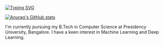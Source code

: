 
[![Typing SVG](https://readme-typing-svg.demolab.com/?lines=Hi+there,+I'm+Vaishnavi)](https://git.io/typing-svg)


[![Anurag's GitHub stats](https://github-readme-stats.vercel.app/api?username=Vaitae)](https://github.com/anuraghazra/github-readme-stats)

I'm currently pursuing my B.Tech in Computer Science at Presidency University, Bangalore. I have a keen interest in Machine Learning and Deep Learning.
<!--
**Vaitae/Vaitae** is a ✨ _special_ ✨ repository because its `README.md` (this file) appears on your GitHub profile.

Here are some ideas to get you started:

- 🔭 I’m currently working on ...
- 🌱 I’m currently learning 
- 👯 I’m looking to collaborate on ...
- 🤔 I’m looking for help with ...
- 💬 Ask me about ...
- 📫 How to reach me: ...
- 😄 Pronouns: ...
- ⚡ Fun fact: ...
-->
